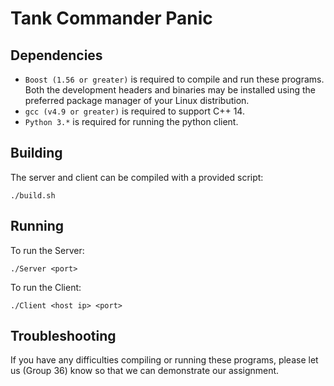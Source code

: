# Tank Commander Panic

## Dependencies

- `Boost (1.56 or greater)` is required to compile and run these programs. Both
the development headers and binaries may be installed using the preferred
package manager of your Linux distribution.
- `gcc (v4.9 or greater)` is required to support C++ 14.
- `Python 3.*` is required for running the python client.

## Building
The server and client can be compiled with a provided script:

`./build.sh`

## Running
To run the Server:

`./Server <port>`

To run the Client:

`./Client <host ip> <port>`

## Troubleshooting

If you have any difficulties compiling or running these programs, please let us
(Group 36) know so that we can demonstrate our assignment.
